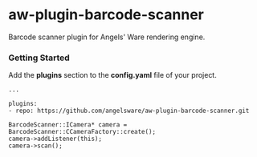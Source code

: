 # aw-plugin-barcode-scanner

Barcode scanner plugin for Angels' Ware rendering engine.

### Getting Started

Add the **plugins** section to the **config.yaml** file of your project.

```
...

plugins:
- repo: https://github.com/angelsware/aw-plugin-barcode-scanner.git
```

```
BarcodeScanner::ICamera* camera = BarcodeScanner::CCameraFactory::create();
camera->addListener(this);
camera->scan();
```
